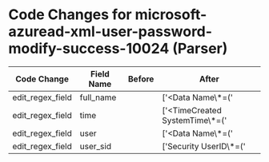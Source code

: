 # Code Changes for microsoft-azuread-xml-user-password-modify-success-10024 (Parser)

| Code Change | Field Name | Before | After |
|-------------|------------|--------|-------|
| edit_regex_field | full_name |  | ['<Data Name\\*=(\'|")Data2(\'|")>({full_name}[^<]+)</Data>'] |
| edit_regex_field | time |  | ['<TimeCreated SystemTime\\*=(\'|")({time}\d\d\d\d-\d\d\-\d\dT\d\d:\d\d:\d\d\.\d{1,10}Z)(\'|")/>'] |
| edit_regex_field | user |  | ['<Data Name\\*=(\'|")Data1(\'|")>({user}[\w\.\-\!\#\^\~]{1,40}\$?)</Data>'] |
| edit_regex_field | user_sid |  | ['Security UserID\\*=(\'|")({user_sid}[^\'"]+)(\'|")'] |